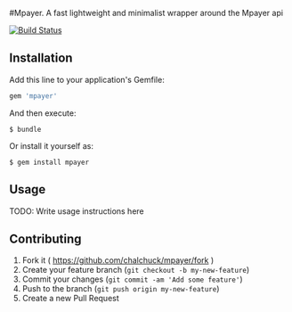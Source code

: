 #Mpayer.
A fast lightweight and minimalist wrapper around the Mpayer api

[![Build Status](https://travis-ci.org/chalchuck/mpayer.svg?branch=master)](https://travis-ci.org/chalchuck/mpayer)

## Installation

Add this line to your application's Gemfile:

```ruby
gem 'mpayer'
```

And then execute:

    $ bundle

Or install it yourself as:

    $ gem install mpayer

## Usage

TODO: Write usage instructions here

## Contributing

1. Fork it ( https://github.com/chalchuck/mpayer/fork )
2. Create your feature branch (`git checkout -b my-new-feature`)
3. Commit your changes (`git commit -am 'Add some feature'`)
4. Push to the branch (`git push origin my-new-feature`)
5. Create a new Pull Request
